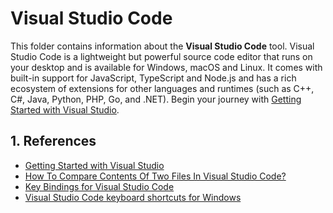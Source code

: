 # Visual Studio Code <!-- omit from toc -->

This folder contains information about the **Visual Studio Code** tool.
Visual Studio Code is a lightweight but powerful source code editor that
runs on your desktop and is available for Windows, macOS and Linux. It
comes with built-in support for JavaScript, TypeScript and Node.js and
has a rich ecosystem of extensions for other languages and runtimes
(such as C++, C#, Java, Python, PHP, Go, and .NET). Begin your journey
with [Getting Started with Visual
Studio](https://code.visualstudio.com/docs).

## 1. References

- [Getting Started with Visual Studio](https://code.visualstudio.com/docs)
- [How To Compare Contents Of Two Files In Visual Studio Code?](https://www.mytecbits.com/microsoft/dot-net/compare-contents-of-two-files-in-vs-code) 
- [Key Bindings for Visual Studio Code](https://code.visualstudio.com/docs/getstarted/keybindings#_detecting-keybinding-conflicts)
- [Visual Studio Code keyboard shortcuts for Windows](https://code.visualstudio.com/shortcuts/keyboard-shortcuts-windows.pdf)
